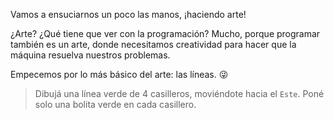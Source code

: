 <gs-toolbox toolbox-url="https://raw.githubusercontent.com/MumukiProject/mumuki-guia-gobstones-practica-primeros-programas-kids/master/toolbox.xml"></gs-toolbox>

Vamos a ensuciarnos un poco las manos, ¡haciendo arte! 

¿Arte? ¿Qué tiene que ver con la programación? Mucho, porque programar también es un arte, donde necesitamos creatividad para hacer que la máquina resuelva nuestros problemas. 

Empecemos por lo más básico del arte: las líneas. :stuck_out_tongue_winking_eye: 

> Dibujá una línea verde de 4 casilleros, moviéndote hacia el `Este`. Poné solo una bolita verde en cada casillero. 
